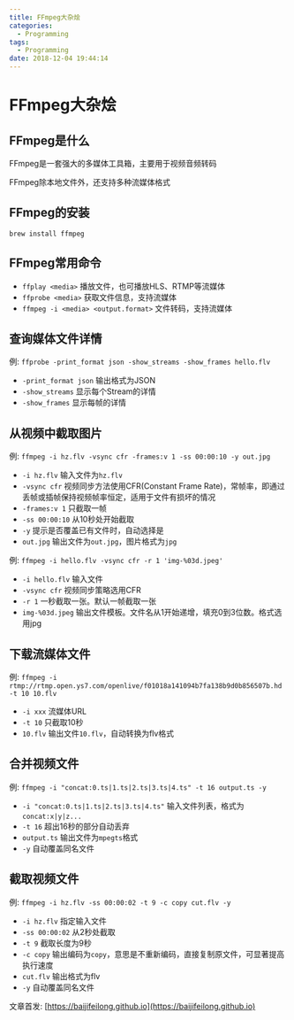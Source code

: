 ```yaml
---
title: FFmpeg大杂烩
categories:
  - Programming
tags:
  - Programming
date: 2018-12-04 19:44:14
---
```


# FFmpeg大杂烩

## FFmpeg是什么

FFmpeg是一套强大的多媒体工具箱，主要用于视频音频转码

FFmpeg除本地文件外，还支持多种流媒体格式

## FFmpeg的安装

`brew install ffmpeg`

## FFmpeg常用命令

- `ffplay <media>` 播放文件，也可播放HLS、RTMP等流媒体
- `ffprobe <media>` 获取文件信息，支持流媒体
- `ffmpeg -i <media> <output.format>` 文件转码，支持流媒体

<!--more-->

## 查询媒体文件详情

例: `ffprobe -print_format json -show_streams -show_frames hello.flv`

- `-print_format json` 输出格式为JSON
- `-show_streams` 显示每个Stream的详情
- `-show_frames` 显示每帧的详情

## 从视频中截取图片

例: `ffmpeg -i hz.flv -vsync cfr -frames:v 1 -ss 00:00:10 -y out.jpg`

- `-i hz.flv` 输入文件为`hz.flv`
- `-vsync cfr` 视频同步方法使用CFR(Constant Frame Rate)，常帧率，即通过丢帧或插帧保持视频帧率恒定，适用于文件有损坏的情况
- `-frames:v 1` 只截取一帧
- `-ss 00:00:10` 从10秒处开始截取
- `-y` 提示是否覆盖已有文件时，自动选择是
- `out.jpg` 输出文件为`out.jpg`，图片格式为`jpg`

例: `ffmpeg -i hello.flv -vsync cfr -r 1 'img-%03d.jpeg'`

- `-i hello.flv` 输入文件
- `-vsync cfr` 视频同步策略选用CFR
- `-r 1` 一秒截取一张。默认一帧截取一张
- `img-%03d.jpeg` 输出文件模板。文件名从1开始递增，填充0到3位数。格式选用jpg

## 下载流媒体文件

例: `ffmpeg -i rtmp://rtmp.open.ys7.com/openlive/f01018a141094b7fa138b9d0b856507b.hd -t 10 10.flv`

- `-i xxx` 流媒体URL
- `-t 10` 只截取10秒
- `10.flv` 输出文件`10.flv`，自动转换为flv格式

## 合并视频文件

例: `ffmpeg -i "concat:0.ts|1.ts|2.ts|3.ts|4.ts" -t 16 output.ts -y`

- `-i "concat:0.ts|1.ts|2.ts|3.ts|4.ts"` 输入文件列表，格式为`concat:x|y|z...`
- `-t 16` 超出16秒的部分自动丢弃
- `output.ts` 输出文件为`mpegts`格式
- `-y` 自动覆盖同名文件

## 截取视频文件

例: `ffmpeg -i hz.flv -ss 00:00:02 -t 9 -c copy cut.flv -y`

- `-i hz.flv` 指定输入文件
- `-ss 00:00:02` 从2秒处截取
- `-t 9` 截取长度为9秒
- `-c copy` 输出编码为`copy`，意思是不重新编码，直接复制原文件，可显著提高执行速度
- `cut.flv` 输出格式为flv
- `-y` 自动覆盖同名文件


文章首发: [https://baijifeilong.github.io](https://baijifeilong.github.io)
